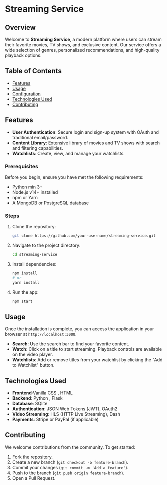 # Streaming Service

## Overview
Welcome to **Streaming Service**, a modern platform where users can stream their favorite movies, TV shows, and exclusive content. Our service offers a wide selection of genres, personalized recommendations, and high-quality playback options.

## Table of Contents
- [Features](#features)
- [Usage](#usage)
- [Configuration](#configuration)
- [Technologies Used](#technologies-used)
- [Contributing](#contributing)

## Features
- **User Authentication**: Secure login and sign-up system with OAuth and traditional email/password.
- **Content Library**: Extensive library of movies and TV shows with search and filtering capabilities.
- **Watchlists**: Create, view, and manage your watchlists.

### Prerequisites
Before you begin, ensure you have met the following requirements:
- Python min 3+
- Node.js v14+ installed
- npm or Yarn
- A MongoDB or PostgreSQL database

### Steps
1. Clone the repository:
    ```bash
    git clone https://github.com/your-username/streaming-service.git
    ```
2. Navigate to the project directory:
    ```bash
    cd streaming-service
    ```
3. Install dependencies:
    ```bash
    npm install
    # or
    yarn install
    ```
4. Run the app:
    ```bash
    npm start
    ```

## Usage
Once the installation is complete, you can access the application in your browser at `http://localhost:3000`.

- **Search**: Use the search bar to find your favorite content.
- **Watch**: Click on a title to start streaming. Playback controls are available on the video player.
- **Watchlists**: Add or remove titles from your watchlist by clicking the "Add to Watchlist" button.


## Technologies Used
- **Frontend**:Vanilla CSS , HTML
- **Backend**: Python , Flask
- **Database**: SQlite
- **Authentication**: JSON Web Tokens (JWT), OAuth2
- **Video Streaming**: HLS (HTTP Live Streaming), Dash
- **Payments**: Stripe or PayPal (if applicable)

## Contributing
We welcome contributions from the community. To get started:
1. Fork the repository.
2. Create a new branch (`git checkout -b feature-branch`).
3. Commit your changes (`git commit -m 'Add a feature'`).
4. Push to the branch (`git push origin feature-branch`).
5. Open a Pull Request.

